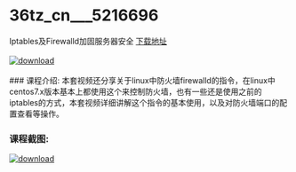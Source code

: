 # 36tz_cn___5216696
Iptables及Firewalld加固服务器安全
[下载地址](http://www.36tz.cn/article/5216696 "下载地址")
<br/></br>[![download](http://36tz.cn/muke_img/2020_12_2-7.png "下载地址")](http://www.36tz.cn/article/5216696 "下载地址")
<br/></br>### 课程介绍:
本套视频还分享关于linux中防火墙firewalld的指令，在linux中centos7.x版本基本上都使用这个来控制防火墙，也有一些还是使用之前的iptables的方式，本套视频详细讲解这个指令的基本使用，以及对防火墙端口的配置查看等操作。

### 课程截图:
[![download](http://36tz.cn/muke_img/2020_12_1-8.png "下载地址")](http://www.36tz.cn/article/5216696 "下载地址")

